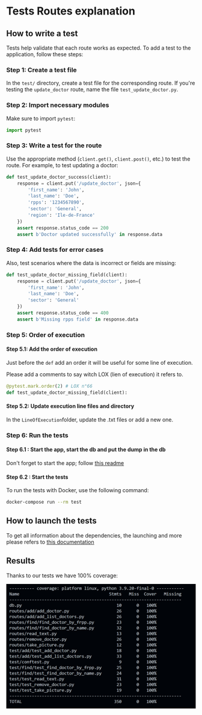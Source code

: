 
# Tests Routes explanation

## How to write a test

Tests help validate that each route works as expected. To add a test to the application, follow these steps:

### Step 1: Create a test file

In the `test/` directory, create a test file for the corresponding route. If you're testing the `update_doctor` route, name the file `test_update_doctor.py`.

### Step 2: Import necessary modules

Make sure to import `pytest`:

```python
import pytest
```

### Step 3: Write a test for the route

Use the appropriate method (`client.get()`, `client.post()`, etc.) to test the route. For example, to test updating a doctor:

```python
def test_update_doctor_success(client):
    response = client.put('/update_doctor', json={
        'first_name': 'John',
        'last_name': 'Doe',
        'rpps': '1234567890',
        'sector': 'General',
        'region': 'Ile-de-France'
    })
    assert response.status_code == 200
    assert b'Doctor updated successfully' in response.data
```

### Step 4: Add tests for error cases

Also, test scenarios where the data is incorrect or fields are missing:

```python
def test_update_doctor_missing_field(client):
    response = client.put('/update_doctor', json={
        'first_name': 'John',
        'last_name': 'Doe',
        'sector': 'General'
    })
    assert response.status_code == 400
    assert b'Missing rpps field' in response.data
```

### Step 5: Order of execution

#### Step 5.1: Add the order of execution

Just before the `def` add an order it will be useful for some line of execution.

Please add a comments to say witch LOX (lien of execution) it refers to.

```python
@pytest.mark.order(2) # LOX n°66
def test_update_doctor_missing_field(client):
```

#### Step 5.2: Update execution line files and directory

In the `LineOfExecution`folder, update the .txt files or add a new one.

### Step 6: Run the tests

#### Step 6.1 : Start the app, start the db and put the dump in the db

Don't forget to start the app; follow [this readme](../README.md)

#### Step 6.2 : Start the tests

To run the tests with Docker, use the following command:

```bash
docker-compose run --rm test
```

## How to launch the tests

To get all information about the dependencies, the launching and more please refers to [this documentation](../README.md)

## Results

Thanks to our tests we have 100% coverage:

![100% coverage image](results.png)
